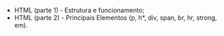 
* HTML (parte 1) - Estrutura e funcionamento;
* HTML (parte 2) - Principais Elementos (p, h*, div, span, br, hr, strong, em).
